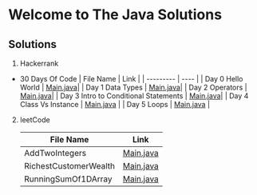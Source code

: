 # Welcome to The Java Solutions

## Solutions

1. Hackerrank

- 30 Days Of Code
   | File Name | Link |
   | --------- | ---- |
   | Day 0 Hello World | [Main.java](https://github.com/rrob1n/javaSolutions/blob/main/hackerrank/30DaysOfCode/Day0HelloWorld/src/Main.java)|
   | Day 1 Data Types | [Main.java](https://github.com/rrob1n/javaSolutions/blob/main/hackerrank/30DaysOfCode/Day1DataTypes/src/Main.java)|
   | Day 2 Operators | [Main.java](https://github.com/rrob1n/javaSolutions/blob/main/hackerrank/30DaysOfCode/Day2Operators/src/Main.java)|
   | Day 3 Intro to Conditional Statements | [Main.java](https://github.com/rrob1n/javaSolutions/blob/main/hackerrank/30DaysOfCode/Day3IntroToConditionalStatements/Main.java)|
   | Day 4 Class Vs Instance | [Main.java](https://github.com/rrob1n/javaSolutions/blob/main/hackerrank/30DaysOfCode/Day4ClassVsInstance/src/Main.java) |
   | Day 5 Loops | [Main.java](https://github.com/rrob1n/javaSolutions/blob/main/hackerrank/30DaysOfCode/Day5Loops/src/Main.java) |
   


2. leetCode

    | File Name | Link |
    | --------- | ---- |
    | AddTwoIntegers | [Main.java](https://github.com/rrob1n/javaSolutions/blob/main/leetcode/AddTwoIntegers/src/Main.java)|
    | RichestCustomerWealth | [Main.java](https://github.com/rrob1n/javaSolutions/blob/main/leetcode/RichestCustomerWealth/src/Main.java)|
    | RunningSumOf1DArray | [Main.java](https://github.com/rrob1n/javaSolutions/blob/main/leetcode/RunningSumOf1DArray/src/Main.java)|